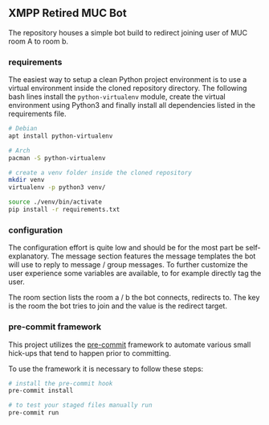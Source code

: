 ## XMPP Retired MUC Bot
The repository houses a simple bot build to redirect joining user of MUC room A to room b.

### requirements
The easiest way to setup a clean Python project environment is to use a virtual environment inside the cloned
repository directory. The following bash lines install the `python-virtualenv` module, create the virtual environment
using Python3 and finally install all dependencies listed in the requirements file.

```bash
# Debian
apt install python-virtualenv

# Arch
pacman -S python-virtualenv

# create a venv folder inside the cloned repository
mkdir venv
virtualenv -p python3 venv/

source ./venv/bin/activate
pip install -r requirements.txt
```

### configuration
The configuration effort is quite low and should be for the most part be self-explanatory.
The message section features the message templates the bot will use to reply to message / group messages. To further
customize the user experience some variables are available, to for example directly tag the user.

The room section lists the room a / b the bot connects, redirects to.
The key is the room the bot tries to join and the value is the redirect target.

### pre-commit framework
This project utilizes the [pre-commit](https://pre-commit.com/) framework to automate various small hick-ups that tend
to happen prior to committing.

To use the framework it is necessary to follow these steps:
```bash
# install the pre-commit hook
pre-commit install

# to test your staged files manually run
pre-commit run
